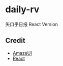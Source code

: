 # daily-rv
矢口乎日报 React Version

## Credit
+ [AmazeUI](http://amazeui.org/)
+ [React](http://facebook.github.io/react/)

